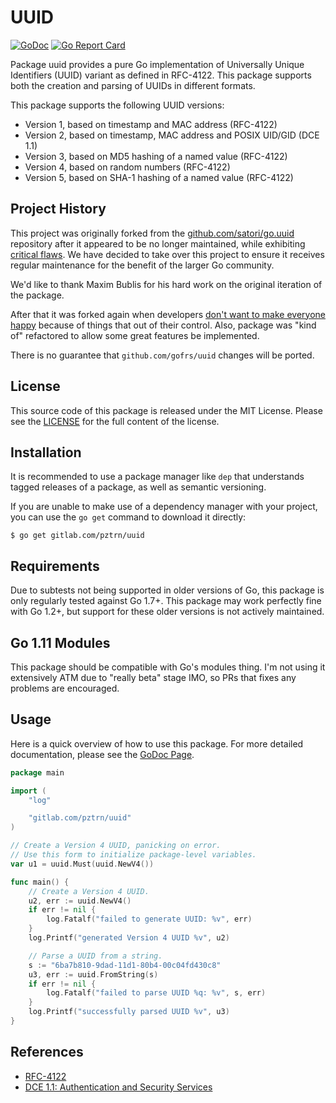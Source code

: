 # UUID

[![GoDoc](http://godoc.org/gitlab.com/pztrn/uuid?status.svg)](http://godoc.org/gitlab.com/pztrn/uuid)
[![Go Report Card](https://goreportcard.com/badge/gitlab.com/pztrn/uuid)](https://goreportcard.com/report/gitlab.com/pztrn/uuid)

Package uuid provides a pure Go implementation of Universally Unique Identifiers (UUID) variant as defined in RFC-4122. This package supports both the creation and parsing of UUIDs in different formats.

This package supports the following UUID versions:

* Version 1, based on timestamp and MAC address (RFC-4122)
* Version 2, based on timestamp, MAC address and POSIX UID/GID (DCE 1.1)
* Version 3, based on MD5 hashing of a named value (RFC-4122)
* Version 4, based on random numbers (RFC-4122)
* Version 5, based on SHA-1 hashing of a named value (RFC-4122)

## Project History

This project was originally forked from the [github.com/satori/go.uuid](https://github.com/satori/go.uuid) repository after it appeared to be no longer maintained, while exhibiting [critical flaws](https://github.com/satori/go.uuid/issues/73). We have decided to take over this project to ensure it receives regular maintenance for the benefit of the larger Go community.

We'd like to thank Maxim Bublis for his hard work on the original iteration of the package.

After that it was forked again when developers [don't want to make everyone happy](https://github.com/gofrs/uuid/issues/48) because of things that out of their control. Also, package was "kind of" refactored to allow some great features be implemented.

There is no guarantee that ``github.com/gofrs/uuid`` changes will be ported.

## License

This source code of this package is released under the MIT License. Please see the [LICENSE](https://gitlab.com/pztrn/uuid/blob/master/LICENSE) for the full content of the license.

## Installation

It is recommended to use a package manager like `dep` that understands tagged releases of a package, as well as semantic versioning.

If you are unable to make use of a dependency manager with your project, you can use the `go get` command to download it directly:

```Shell
$ go get gitlab.com/pztrn/uuid
```

## Requirements

Due to subtests not being supported in older versions of Go, this package is only regularly tested against Go 1.7+. This package may work perfectly fine with Go 1.2+, but support for these older versions is not actively maintained.

## Go 1.11 Modules

This package should be compatible with Go's modules thing. I'm not using it extensively ATM due to "really beta" stage IMO, so PRs that fixes any problems are encouraged.

## Usage

Here is a quick overview of how to use this package. For more detailed
documentation, please see the [GoDoc Page](http://godoc.org/gitlab.com/pztrn/uuid).

```go
package main

import (
	"log"

	"gitlab.com/pztrn/uuid"
)

// Create a Version 4 UUID, panicking on error.
// Use this form to initialize package-level variables.
var u1 = uuid.Must(uuid.NewV4())

func main() {
	// Create a Version 4 UUID.
	u2, err := uuid.NewV4()
	if err != nil {
		log.Fatalf("failed to generate UUID: %v", err)
	}
	log.Printf("generated Version 4 UUID %v", u2)

	// Parse a UUID from a string.
	s := "6ba7b810-9dad-11d1-80b4-00c04fd430c8"
	u3, err := uuid.FromString(s)
	if err != nil {
		log.Fatalf("failed to parse UUID %q: %v", s, err)
	}
	log.Printf("successfully parsed UUID %v", u3)
}
```

## References

* [RFC-4122](https://tools.ietf.org/html/rfc4122)
* [DCE 1.1: Authentication and Security Services](http://pubs.opengroup.org/onlinepubs/9696989899/chap5.htm#tagcjh_08_02_01_01)
